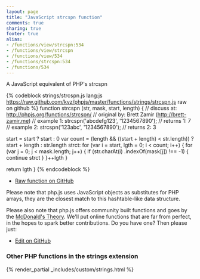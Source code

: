 ```yaml
---
layout: page
title: "JavaScript strcspn function"
comments: true
sharing: true
footer: true
alias:
- /functions/view/strcspn:534
- /functions/view/strcspn
- /functions/view/534
- /functions/strcspn:534
- /functions/534
---
```

<!-- Generated by Rakefile:build -->
A JavaScript equivalent of PHP's strcspn

{% codeblock strings/strcspn.js lang:js https://raw.github.com/kvz/phpjs/master/functions/strings/strcspn.js raw on github %}
function strcspn (str, mask, start, length) {
  //  discuss at: http://phpjs.org/functions/strcspn/
  // original by: Brett Zamir (http://brett-zamir.me)
  //   example 1: strcspn('abcdefg123', '1234567890');
  //   returns 1: 7
  //   example 2: strcspn('123abc', '1234567890');
  //   returns 2: 3

  start = start ? start : 0
  var count = (length && ((start + length) < str.length)) ? start + length : str.length
  strct: for (var i = start, lgth = 0; i < count; i++) {
    for (var j = 0; j < mask.length; j++) {
      if (str.charAt(i)
        .indexOf(mask[j]) !== -1) {
        continue strct
      }
    }++lgth
  }

  return lgth
}
{% endcodeblock %}

 - [Raw function on GitHub](https://github.com/kvz/phpjs/blob/master/functions/strings/strcspn.js)

Please note that php.js uses JavaScript objects as substitutes for PHP arrays, they are 
the closest match to this hashtable-like data structure. 

Please also note that php.js offers community built functions and goes by the 
[McDonald's Theory](https://medium.com/what-i-learned-building/9216e1c9da7d). We'll put online 
functions that are far from perfect, in the hopes to spark better contributions. 
Do you have one? Then please just: 

 - [Edit on GitHub](https://github.com/kvz/phpjs/edit/master/functions/strings/strcspn.js)


### Other PHP functions in the strings extension
{% render_partial _includes/custom/strings.html %}
